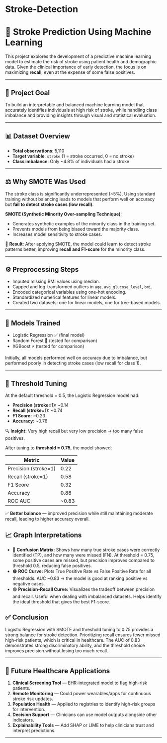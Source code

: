 # Stroke-Detection


# 🧠 Stroke Prediction Using Machine Learning

This project explores the development of a predictive machine learning model to estimate the risk of stroke using patient health and demographic data. Given the clinical importance of early detection, the focus is on maximizing **recall**, even at the expense of some false positives.

---

## 📌 Project Goal

To build an interpretable and balanced machine learning model that accurately identifies individuals at high risk of stroke, while handling class imbalance and providing insights through visual and statistical evaluation.

---

## 📊 Dataset Overview

- **Total observations**: 5,110
- **Target variable**: `stroke` (1 = stroke occurred, 0 = no stroke)
- **Class imbalance**: Only ~4.8% of individuals had a stroke

---

## ⚖️ Why SMOTE Was Used

The stroke class is significantly underrepresented (~5%). Using standard training without balancing leads to models that perform well on accuracy but **fail to detect stroke cases (low recall)**.

**SMOTE (Synthetic Minority Over-sampling Technique)**:
- Generates synthetic examples of the minority class in the training set.
- Prevents models from being biased toward the majority class.
- Increases model sensitivity to stroke cases.

🧠 **Result**: After applying SMOTE, the model could learn to detect stroke patterns better, improving **recall and F1-score** for the minority class.

---

## ⚙️ Preprocessing Steps

- Imputed missing BMI values using median.
- Capped and log-transformed outliers in `age`, `avg_glucose_level`, `bmi`.
- Encoded categorical variables using one-hot encoding.
- Standardized numerical features for linear models.
- Created two datasets: one for linear models, one for tree-based models.

---

## 🤖 Models Trained

- Logistic Regression ✅ (final model)
- Random Forest 🌲 (tested for comparison)
- XGBoost ⚡ (tested for comparison)

Initially, all models performed well on accuracy due to imbalance, but performed poorly in detecting stroke cases (low recall for class 1).

---

## 🎯 Threshold Tuning

At the default threshold = 0.5, the Logistic Regression model had:  
- **Precision (stroke=1):** ~0.14  
- **Recall (stroke=1):** ~0.74  
- **F1 Score:** ~0.23  
- **Accuracy:** ~0.76  

🔍 **Insight:** Very high recall but very low precision → too many false positives.

After tuning to **threshold = 0.75**, the model showed:

| Metric              | Value  |
|---------------------|--------|
| Precision (stroke=1) | 0.22   |
| Recall (stroke=1)    | 0.58   |
| F1 Score            | 0.32   |
| Accuracy            | 0.88   |
| ROC AUC             | ~0.83  |

✅ **Better balance** — improved precision while still maintaining moderate recall, leading to higher accuracy overall.

## 📈 Graph Interpretations

- 🔷 **Confusion Matrix:** Shows how many true stroke cases were correctly identified (TP), and how many were missed (FN). At threshold = 0.75, some positive cases are missed, but precision improves compared to threshold 0.5, reducing false positives.  
- 🟠 **ROC Curve:** Plots True Positive Rate vs False Positive Rate for all thresholds. AUC ~0.83 → the model is good at ranking positive vs negative cases.  
- 🟢 **Precision-Recall Curve:** Visualizes the tradeoff between precision and recall. Useful when dealing with imbalanced datasets. Helps identify the ideal threshold that gives the best F1-score.

## ✅ Conclusion

Logistic Regression with SMOTE and threshold tuning to 0.75 provides a strong balance for stroke detection. Prioritizing recall ensures fewer missed high-risk patients, which is critical in healthcare. The AUC of 0.83 demonstrates strong discriminatory ability, and the threshold choice improves precision without losing too much recall.

---

## 🏥 Future Healthcare Applications

1. **Clinical Screening Tool** — EHR-integrated model to flag high-risk patients.
2. **Remote Monitoring** — Could power wearables/apps for continuous stroke risk updates.
3. **Population Health** — Applied to registries to identify high-risk groups for intervention.
4. **Decision Support** — Clinicians can use model outputs alongside other indicators.
5. **Explainability Tools** — Add SHAP or LIME to help clinicians trust and interpret predictions.

---
